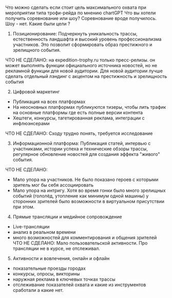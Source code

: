 Что можно сделать если стоит цель максимального охвата при мероприятии типа трофи-рейда по мнению chartGPT 
Что вы хотели получить соревнование или шоу? Соревнование вроде получилось. Шоу - нет. 
Какие были цели ?


1. Позиционирование:
Подчеркнуть уникальность трассы, естественность ландшафта и высокий уровень профессионализма участников. Это позволит сформировать образ престижного и зрелищного события.

ЧТО НЕ СДЕЛАНО: на expedition-trophy.ru только пресс-релизы. он может выполнять функции официального источника новостей, но не рекламной функции для новой аудитории. Для новой аудитории лучше сделать отдельный лэндинг с акцентом на престижность и зрелищность события

2. Цифровой маркетинг
- Публикация на всех платформах
- На неосновных платформах публикуются тизеры, чтобы лить трафик на основные платформы где есть полные версии контента 
- Хештеги, конкурсы, тагетированная реклама, интеграции с инфлюэнсерами

ЧТО НЕ СДЕЛАНО:
Сходу трудно понять, требуется исследование


3. Информационной платформа:
Публикация статей, интервью с участниками, истории успеха и технические обзоры трассы, регулярное обновление новостей для создания эффекта "живого" события.

ЧТО НЕ СДЕЛАНО:
- Мало упора на участников. Не было показано героев с которыми зритель мог бы себя ассоциировать 
- Мало упора на интригу. Хотя во время гонки было много зрелищных событий (гололёд, утопление как минимум одной машины) у сторонних зрителей было возможности в виртуальном присутствии при этом. 

4. Прямые трансляции и медийное сопровождение
- Live-трансляции
- анализ в реальном времени
- много возможностей для комментирования и общения зрителей
ЧТО НЕ СДЕЛАНО:
Мало пользовательской активности. Про трансляции не в курсе, не отслеживал.

5. Активности и вовлечения, онлайн и офлайн
- показательные проезды городах
- конкурсы, опросы, викторины  
- наружная реклама в ключевых точках трассы
- отслеживание показателей охвата и какие из инструментов сработали а какие нет.